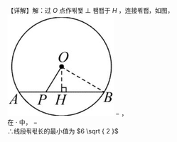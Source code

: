 【详解】解：过 $O$ 点作푂퐻 ⊥ 퐴퐵于 $H$ ，连接푂퐵，如图，
![](<../../qs_image_DB/专题3-6__圆的综合（27类题型）（解析版）/fc8dcbd2e53572d5a0caa5e831a3b88068ce3a1d0f5f1c2ff315798f4056bda7.jpg>)
$-$ ，  
在 $\cdot$ 中， $-$   
∴线段푂푃长的最小值为 $6 \sqrt { 2 }$

